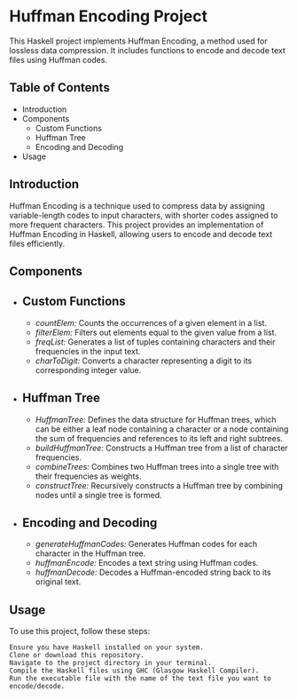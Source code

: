 # Huffman Encoding Project

This Haskell project implements Huffman Encoding, a method used for lossless data compression. It includes functions to encode and decode text files using Huffman codes.

## Table of Contents
 -   Introduction
 -   Components
       - Custom Functions
       - Huffman Tree
       - Encoding and Decoding
 -   Usage

## Introduction

Huffman Encoding is a technique used to compress data by assigning variable-length codes to input characters, with shorter codes assigned to more frequent characters. This project provides an implementation of Huffman Encoding in Haskell, allowing users to encode and decode text files efficiently.

## Components
- ## Custom Functions

    - *countElem:* Counts the occurrences of a given element in a list.
    - *filterElem:* Filters out elements equal to the given value from a list.
    - *freqList:* Generates a list of tuples containing characters and their frequencies in the input text.
    - *charToDigit:* Converts a character representing a digit to its corresponding integer value.

- ## Huffman Tree

    - *HuffmanTree:* Defines the data structure for Huffman trees, which can be either a leaf node containing a character or a node containing the sum of frequencies and references to its left and right subtrees.
    - *buildHuffmanTree:* Constructs a Huffman tree from a list of character frequencies.
    - *combineTrees:* Combines two Huffman trees into a single tree with their frequencies as weights.
    - *constructTree:* Recursively constructs a Huffman tree by combining nodes until a single tree is formed.

- ## Encoding and Decoding

  - *generateHuffmanCodes:* Generates Huffman codes for each character in the Huffman tree.
  - *huffmanEncode:* Encodes a text string using Huffman codes.
  -  *huffmanDecode:* Decodes a Huffman-encoded string back to its original text.

## Usage

To use this project, follow these steps:

    Ensure you have Haskell installed on your system.
    Clone or download this repository.
    Navigate to the project directory in your terminal.
    Compile the Haskell files using GHC (Glasgow Haskell Compiler).
    Run the executable file with the name of the text file you want to encode/decode.
